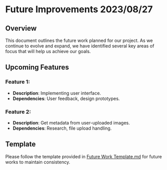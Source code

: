 # Future Improvements 2023/08/27

## Overview
This document outlines the future work planned for our project. As we continue to evolve and expand, we have identified several key areas of focus that will help us achieve our goals. 

## Upcoming Features
### Feature 1:
- **Description**: Implementing user interface. 
- **Dependencies**: User feedback, design prototypes.

### Feature 2: 
- **Description**: Get metadata from user-uploaded images.
- **Dependencies**: Research, file upload handling.

## Template
Please follow the template provided in [Future Work Template.md](./Future%20Work%20Template.md) for future works to maintain consistency.
